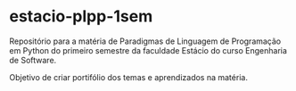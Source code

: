 # estacio-plpp-1sem
Repositório para a matéria de Paradigmas de Linguagem de Programação em Python do primeiro semestre da faculdade Estácio do curso Engenharia de Software.

Objetivo de criar portifólio dos temas e aprendizados na matéria.

